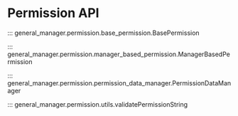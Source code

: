 # Permission API

::: general_manager.permission.base_permission.BasePermission

::: general_manager.permission.manager_based_permission.ManagerBasedPermission

::: general_manager.permission.permission_data_manager.PermissionDataManager

::: general_manager.permission.utils.validatePermissionString
